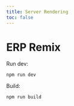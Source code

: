 ```yaml
---
title: Server Rendering
toc: false
---
```


# ERP Remix

Run dev:

```
npm run dev
```

Build:

```
npm run build
```
